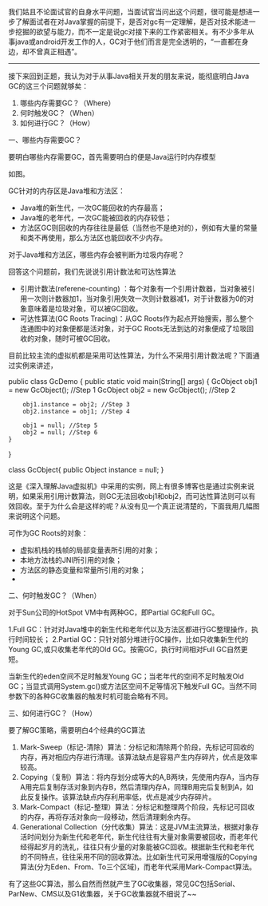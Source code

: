 

我们姑且不论面试官的自身水平问题，当面试官当问出这个问题，很可能是想进一步了解面试者在对Java掌握的前提下，是否对gc有一定理解，是否对技术能进一步挖掘的欲望与能力，而不一定是说gc对接下来的工作紧密相关。有不少多年从事java或android开发工作的人，GC对于他们而言是完全透明的，“一直都在身边，却不曾真正相遇”。

-------------------------------------
接下来回到正题，我认为对于从事Java相关开发的朋友来说，能彻底明白Java GC的这三个问题就够矣：

1. 哪些内存需要GC？（Where）
2. 何时触发GC？（When）
3. 如何进行GC？（How）

一、哪些内存需要GC？

要明白哪些内存需要GC，首先需要明白的便是Java运行时内存模型

如图。

GC针对的内存区是Java堆和方法区：

- Java堆的新生代，一次GC能回收的内存最高；
- Java堆的老年代，一次GC能被回收的内存较低；
- 方法区GC则回收的内存往往是最低（当然也不是绝对的），例如有大量的常量和类不再使用，那么方法区也能回收不少内存。


对于Java堆和方法区，哪些内存会被判断为垃圾内存呢？

回答这个问题前，我们先说说引用计数法和可达性算法

- 引用计数法(referene-counting) ：每个对象有一个引用计数器，当对象被引用一次则计数器加1，当对象引用失效一次则计数器减1，对于计数器为0的对象意味着是垃圾对象，可以被GC回收。
- 可达性算法(GC Roots Tracing)：从GC Roots作为起点开始搜索，那么整个连通图中的对象便都是活对象，对于GC Roots无法到达的对象便成了垃圾回收的对象，随时可被GC回收。

目前比较主流的虚拟机都是采用可达性算法，为什么不采用引用计数法呢？下面通过实例来讲述，

public class GcDemo {
    public static void main(String[] args) {
        GcObject obj1 = new GcObject(); //Step 1
        GcObject obj2 = new GcObject(); //Step 2
 
        obj1.instance = obj2; //Step 3
        obj2.instance = obj1; //Step 4
 
        obj1 = null; //Step 5
        obj2 = null; //Step 6
    }
}
 
class GcObject{
    public Object instance = null;
}

这是《深入理解Java虚拟机》中采用的实例，网上有很多博客也是通过实例来说明，如果采用引用计数算法，则GC无法回收obj1和obj2，而可达性算法则可以有效回收。至于为什么会是这样的呢？从没有见一个真正说清楚的，下面我用几幅图来说明这个问题。




可作为GC Roots的对象：

- 虚拟机栈的栈帧的局部变量表所引用的对象；
- 本地方法栈的JNI所引用的对象；
- 方法区的静态变量和常量所引用的对象；
- 
二、何时触发GC？（When）

对于Sun公司的HotSpot VM中有两种GC，即Partial GC和Full GC。

1.Full GC：针对对Java堆中的新生代和老年代以及方法区都进行GC整理操作，执行时间较长；
2.Partial GC：只针对部分堆进行GC操作，比如只收集新生代的Young GC,或只收集老年代的Old GC。按需GC，执行时间相对Full GC自然更短。

当新生代的eden空间不足时触发Young GC；当老年代的空间不足时触发Old GC；当显式调用System.gc()或方法区空间不足等情况下触发Full GC。当然不同参数下的各种GC收集器的触发时机可能会略有不同。

三、如何进行GC？（How）

要了解GC策略，需要明白4个经典的GC算法

1. Mark-Sweep（标记-清除）算法：分标记和清除两个阶段，先标记可回收的内存，再对相应内存进行清理。该算法缺点是容易产生内存碎片，优点是效率较高。
2. Copying（复制）算法：将内存划分成等大的A,B两块，先使用内存A，当内存A用完后复制存活对象到内存B，然后清理内存A，同理B用完后复制到A，如此反复操作。该算法缺点内存利用率低，优点是减少内存碎片。
3. Mark-Compact（标记-整理）算法：分标记和整理两个阶段，先标记可回收的内存，再将存活对象向一段移动，然后清理剩余内存。
4. Generational Collection（分代收集）算法：这是JVM主流算法，根据对象存活时间划分为新生代和老年代，新生代往往有大量对象需要被回收，而老年代经得起岁月的洗礼，往往只有少量的对象能被GC回收。根据新生代和老年代的不同特点，往往采用不同的回收算法。比如新生代可采用增强版的Copying算法(分为Eden、From、To三个区域)，而老年代采用Mark-Compact算法。

有了这些GC算法，那么自然而然就产生了GC收集器，常见GC包括Serial、ParNew、CMS以及G1收集器，关于GC收集器就不细说了~~
